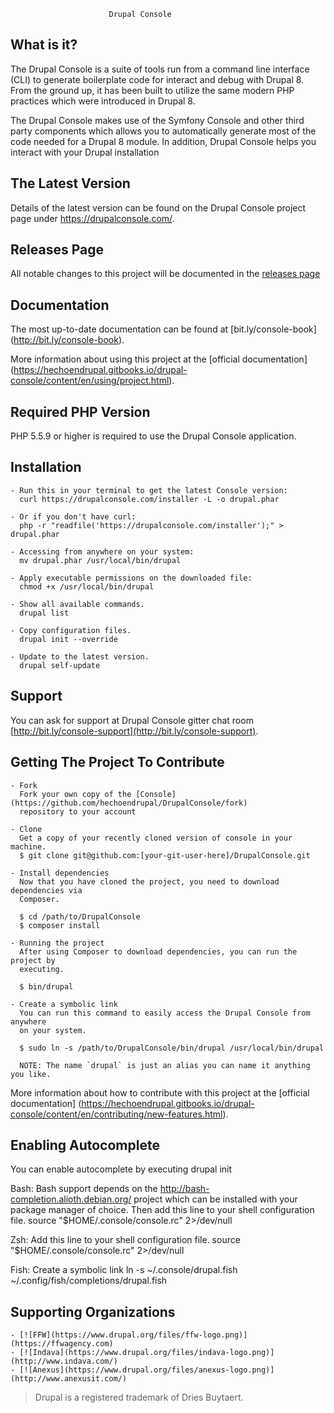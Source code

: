 
                          Drupal Console
	
  What is it?
  -----------
  The Drupal Console is a suite of tools run from a command line interface (CLI) 
  to generate boilerplate code for interact and debug with Drupal 8. 
  From the ground up, it has been built to utilize the same modern PHP 
  practices which were introduced in Drupal 8.

  The Drupal Console makes use of the Symfony Console and other third party 
  components which allows you to automatically generate most of the code needed 
  for a Drupal 8 module. In addition, Drupal Console helps you interact with 
  your Drupal installation 

  The Latest Version
  ------------------
  Details of the latest version can be found on the Drupal Console
  project page under https://drupalconsole.com/.

  Releases Page
  ------------------  
  All notable changes to this project will be documented in the 
  [releases page](https://github.com/hechoendrupal/DrupalConsole/releases) 

  Documentation
  -------------  
  The most up-to-date documentation can be found at [bit.ly/console-book]
  (http://bit.ly/console-book).

  More information about using this project at the [official documentation]
  (https://hechoendrupal.gitbooks.io/drupal-console/content/en/using/project.html).  

  Required PHP Version
  -------------------- 
  PHP 5.5.9 or higher is required to use the Drupal Console application.

  Installation
  ------------  

    - Run this in your terminal to get the latest Console version:
      curl https://drupalconsole.com/installer -L -o drupal.phar

  	- Or if you don't have curl:
	  php -r "readfile('https://drupalconsole.com/installer');" > drupal.phar

  	- Accessing from anywhere on your system:
  	  mv drupal.phar /usr/local/bin/drupal

  	- Apply executable permissions on the downloaded file:
  	  chmod +x /usr/local/bin/drupal

	- Show all available commands.
	  drupal list

	- Copy configuration files.
	  drupal init --override

	- Update to the latest version.
	  drupal self-update

  Support
  ------------ 
  You can ask for support at Drupal Console gitter chat room 
  [http://bit.ly/console-support](http://bit.ly/console-support).  

  Getting The Project To Contribute
  ---------------------------------   

	- Fork
	  Fork your own copy of the [Console](https://github.com/hechoendrupal/DrupalConsole/fork) 
	  repository to your account

	- Clone
	  Get a copy of your recently cloned version of console in your machine.
	  $ git clone git@github.com:[your-git-user-here]/DrupalConsole.git

	- Install dependencies
      Now that you have cloned the project, you need to download dependencies via 
      Composer.

	  $ cd /path/to/DrupalConsole
      $ composer install

	- Running the project
	  After using Composer to download dependencies, you can run the project by 
	  executing.

	  $ bin/drupal

	- Create a symbolic link
	  You can run this command to easily access the Drupal Console from anywhere 
	  on your system.

	  $ sudo ln -s /path/to/DrupalConsole/bin/drupal /usr/local/bin/drupal

	  NOTE: The name `drupal` is just an alias you can name it anything you like.

  More information about how to contribute with this project at the [official documentation]
  (https://hechoendrupal.gitbooks.io/drupal-console/content/en/contributing/new-features.html).

  Enabling Autocomplete
  ---------------------  
  You can enable autocomplete by executing drupal init

  Bash: Bash support depends on the http://bash-completion.alioth.debian.org/
  project which can be installed with your package manager of choice. Then add 
  this line to your shell configuration file.
  source "$HOME/.console/console.rc" 2>/dev/null

  Zsh: Add this line to your shell configuration file.
  source "$HOME/.console/console.rc" 2>/dev/null

  Fish: Create a symbolic link
  ln -s ~/.console/drupal.fish ~/.config/fish/completions/drupal.fish

  Supporting Organizations
  ------------------------

	- [![FFW](https://www.drupal.org/files/ffw-logo.png)](https://ffwagency.com)  
	- [![Indava](https://www.drupal.org/files/indava-logo.png)](http://www.indava.com/)  
	- [![Anexus](https://www.drupal.org/files/anexus-logo.png)](http://www.anexusit.com/)  


  > Drupal is a registered trademark of Dries Buytaert.
